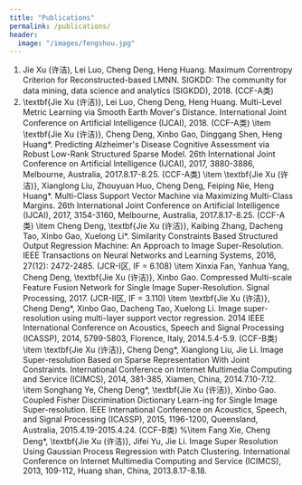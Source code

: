 ```yaml
---
title: "Publications"
permalink: /publications/
header:
  image: "/images/fengshou.jpg"
---
```



1. Jie Xu (许洁), Lei Luo, Cheng Deng, Heng Huang. Maximum Correntropy Criterion for Reconstructed-based LMNN. SIGKDD: The community for data mining, data science and analytics (SIGKDD), 2018. (CCF-A类)
2. \textbf{Jie Xu (许洁)}, Lei Luo, Cheng Deng, Heng Huang. Multi-Level Metric Learning via Smooth Earth Mover's Distance. International Joint Conference on Artificial Intelligence (IJCAI), 2018. (CCF-A类)
    \item \textbf{Jie Xu (许洁)}, Cheng Deng, Xinbo Gao, Dinggang Shen, Heng Huang*. Predicting Alzheimer's Disease Cognitive Assessment via Robust Low-Rank Structured Sparse Model. 26th International Joint Conference on Artificial Intelligence (IJCAI), 2017, 3880-3886, Melbourne, Australia, 2017.8.17-8.25. (CCF-A类)
    \item \textbf{Jie Xu (许洁)}, Xianglong Liu, Zhouyuan Huo, Cheng Deng, Feiping Nie, Heng Huang*. Multi-Class Support Vector Machine via Maximizing Multi-Class Margins. 26th International Joint Conference on Artificial Intelligence (IJCAI), 2017, 3154-3160, Melbourne, Australia, 2017.8.17-8.25. (CCF-A类)
    \item Cheng Deng, \textbf{Jie Xu (许洁)}, Kaibing Zhang, Dacheng Tao, Xinbo Gao, Xuelong Li*. Similarity Constraints Based Structured Output Regression Machine: An Approach to Image Super-Resolution. IEEE Transactions on Neural Networks and Learning Systems, 2016, 27(12): 2472-2485. (JCR-I区, IF = 6.108)
    \item Xinxia Fan, Yanhua Yang, Cheng Deng, \textbf{Jie Xu (许洁)}, Xinbo Gao. Compressed Multi-scale Feature Fusion Network for Single Image Super-Resolution. Signal Processing, 2017.  (JCR-II区, IF = 3.110)
    \item \textbf{Jie Xu (许洁)}, Cheng Deng*, Xinbo Gao, Dacheng Tao, Xuelong Li. Image super-resolution using multi-layer support vector regression. 2014 IEEE International Conference on Acoustics, Speech and Signal Processing (ICASSP), 2014, 5799-5803, Florence, Italy, 2014.5.4-5.9. (CCF-B类)
    \item \textbf{Jie Xu (许洁)}, Cheng Deng*, Xianglong Liu, Jie Li. Image Super-resolution Based on Sparse Representation With Joint Constraints. International Conference on Internet Multimedia Computing and Service (ICIMCS), 2014, 381-385, Xiamen, China, 2014.7.10-7.12.
    \item Songhang Ye, Cheng Deng*, \textbf{Jie Xu (许洁)}, Xinbo Gao. Coupled Fisher Discrimination Dictionary Learn-ing for Single Image Super-resolution. IEEE International Conference on Acoustics, Speech, and Signal Processing (ICASSP), 2015, 1196-1200, Queensland, Australia, 2015.4.19-2015.4.24. (CCF-B类)
    %\item Fang Xie, Cheng Deng*, \textbf{Jie Xu (许洁)}, Jifei Yu, Jie Li. Image Super Resolution Using Gaussian Process Regression with Patch Clustering. International Conference on Internet Multimedia Computing and Service (ICIMCS), 2013, 109-112, Huang shan, China, 2013.8.17-8.18.
